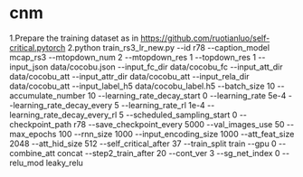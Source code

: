 # cnm
1.Prepare the training dataset as in https://github.com/ruotianluo/self-critical.pytorch
2.python train_rs3_lr_new.py --id r78 --caption_model mcap_rs3  --mtopdown_num 2 --mtopdown_res 1 --topdown_res 1 --input_json data/cocobu.json --input_fc_dir data/cocobu_fc --input_att_dir data/cocobu_att --input_attr_dir data/cocobu_att --input_rela_dir data/cocobu_att  --input_label_h5 data/cocobu_label.h5 --batch_size 10 --accumulate_number 10 --learning_rate_decay_start 0 --learning_rate 5e-4 --learning_rate_decay_every 5 --learning_rate_rl 1e-4 --learning_rate_decay_every_rl 5 --scheduled_sampling_start 0 --checkpoint_path r78 --save_checkpoint_every 5000 --val_images_use 50 --max_epochs 100 --rnn_size 1000 --input_encoding_size 1000 --att_feat_size 2048 --att_hid_size 512 --self_critical_after 37 --train_split train --gpu 0 --combine_att concat --step2_train_after 20 --cont_ver 3 --sg_net_index 0 --relu_mod leaky_relu
